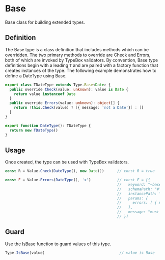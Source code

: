 # Base

Base class for building extended types.

## Definition

The Base type is a class definition that includes methods which can be overridden. The two primary methods to override are Check and Errors, both of which are invoked by TypeBox validators. By convention, Base type definitions begin with a leading `T` and are paired with a factory function that creates instances of the type. The following example demonstrates how to define a DateType using Base. 

```typescript
export class TDateType extends Type.Base<Date> {
  public override Check(value: unknown): value is Date {
    return value instanceof Date
  }
  public override Errors(value: unknown): object[] {
    return !this.Check(value) ? [{ message: 'not a Date'}] : []
  }
}

export function DateType(): TDateType {
  return new TDateType()
}
```

## Usage

Once created, the type can be used with TypeBox validators.

```typescript
const R = Value.Check(DateType(), new Date())      // const R = true

const E = Value.Errors(DateType(), 'x')            // const E = [{
                                                   //   keyword: "~base",
                                                   //   schemaPath: "#",
                                                   //   instancePath: "",
                                                   //   params: { 
                                                   //     errors: [ { message: "not a Date" } ] 
                                                   //   },
                                                   //   message: "must match against typebox schema"
                                                   // }]
```

## Guard

Use the IsBase function to guard values of this type.

```typescript
Type.IsBase(value)                                  // value is Base
```

